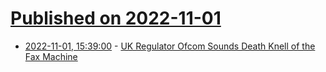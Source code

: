 # [Published on 2022-11-01](index.md)

* [2022-11-01, 15:39:00](https://news.slashdot.org/story/22/11/01/1539243/uk-regulator-ofcom-sounds-death-knell-of-the-fax-machine?utm_source=rss1.0mainlinkanon&utm_medium=feed) - [UK Regulator Ofcom Sounds Death Knell of the Fax Machine](https://news.slashdot.org/story/22/11/01/1539243/uk-regulator-ofcom-sounds-death-knell-of-the-fax-machine?utm_source=rss1.0mainlinkanon&utm_medium=feed)
